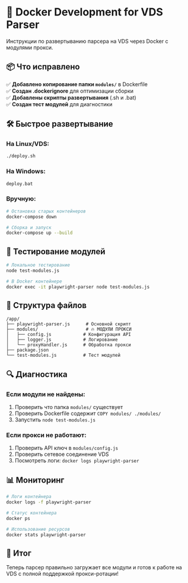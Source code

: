 # 🚀 Docker Development for VDS Parser

Инструкции по развертыванию парсера на VDS через Docker с модулями прокси.

## 📦 Что исправлено

✅ **Добавлено копирование папки `modules/`** в Dockerfile  
✅ **Создан .dockerignore** для оптимизации сборки  
✅ **Добавлены скрипты развертывания** (.sh и .bat)  
✅ **Создан тест модулей** для диагностики  

## 🛠️ Быстрое развертывание

### На Linux/VDS:
```bash
./deploy.sh
```

### На Windows:
```cmd
deploy.bat
```

### Вручную:
```bash
# Остановка старых контейнеров
docker-compose down

# Сборка и запуск
docker-compose up --build
```

## 🧪 Тестирование модулей

```bash
# Локальное тестирование
node test-modules.js

# В Docker контейнере
docker exec -it playwright-parser node test-modules.js
```

## 📁 Структура файлов

```
/app/
├── playwright-parser.js      # Основной скрипт
├── modules/                  # 🔥 МОДУЛИ ПРОКСИ
│   ├── config.js            # Конфигурация API
│   ├── logger.js            # Логирование
│   └── proxyHandler.js      # Обработка прокси
├── package.json
└── test-modules.js          # Тест модулей
```

## 🔍 Диагностика

### Если модули не найдены:
1. Проверить что папка `modules/` существует
2. Проверить Dockerfile содержит `COPY modules/ ./modules/`
3. Запустить `node test-modules.js`

### Если прокси не работают:
1. Проверить API ключ в `modules/config.js`
2. Проверить сетевое соединение VDS
3. Посмотреть логи: `docker logs playwright-parser`

## 📊 Мониторинг

```bash
# Логи контейнера
docker logs -f playwright-parser

# Статус контейнера
docker ps

# Использование ресурсов
docker stats playwright-parser
```

## 🎯 Итог

Теперь парсер правильно загружает все модули и готов к работе на VDS с полной поддержкой прокси-ротации! 